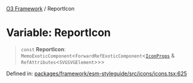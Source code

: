 [O3 Framework](../API.md) / ReportIcon

# Variable: ReportIcon

> `const` **ReportIcon**: `MemoExoticComponent`\<`ForwardRefExoticComponent`\<[`IconProps`](../type-aliases/IconProps.md) & `RefAttributes`\<`SVGSVGElement`\>\>\>

Defined in: [packages/framework/esm-styleguide/src/icons/icons.tsx:625](https://github.com/openmrs/openmrs-esm-core/blob/main/packages/framework/esm-styleguide/src/icons/icons.tsx#L625)
